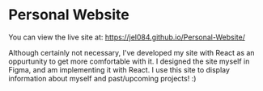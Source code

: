 # Personal Website
 You can view the live site at: https://jel084.github.io/Personal-Website/
 
 Although certainly not necessary, I've developed my site with React as an oppurtunity to get more comfortable with it. I designed the site myself in Figma, and am implementing it with React. I use this site to display information about myself and past/upcoming projects! :)


